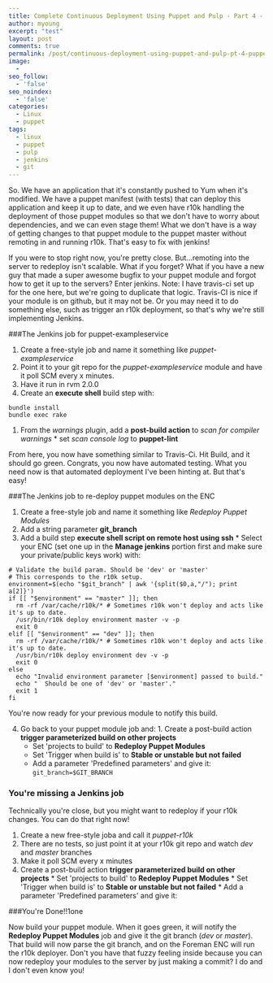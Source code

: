 ```yaml
---
title: Complete Continuous Deployment Using Puppet and Pulp - Part 4 - Puppet and Jenkins
author: myoung
excerpt: "test"
layout: post
comments: true
permalink: /post/continuous-deployment-using-puppet-and-pulp-pt-4-puppet-jenkins
image:
  - 
seo_follow:
  - 'false'
seo_noindex:
  - 'false'
categories:
  - Linux
  - puppet
tags:
  - linux
  - puppet
  - pulp
  - jenkins
  - git
---
```

So. We have an application that it's constantly pushed to Yum when it's modified. We have a puppet manifest (with tests) that can deploy this application and keep it up to date, and we even have r10k handling the deployment of those puppet modules so that we don't have to worry about dependencies, and we can even stage them! What we don't have is a way of getting changes to that puppet module to the puppet master without remoting in and running r10k. That's easy to fix with jenkins!<!--more-->

If you were to stop right now, you're pretty close. But...remoting into the server to redeploy isn't scalable. What if you forget? What if you have a new guy that made a super awesome bugfix to your puppet module and forgot how to get it up to the servers? Enter jenkins. Note: I have travis-ci set up for the one here, but we're going to duplicate that logic. Travis-CI is nice if your module is on github, but it may not be. Or you may need it to do something else, such as trigger an r10k deployment, so that's why we're still implementing Jenkins.

###The Jenkins job for puppet-exampleservice

  1. Create a free-style job and name it something like *puppet-exampleservice*
  1. Point it to your git repo for the *puppet-exampleservice* module and have it poll SCM every x minutes.
  1. Have it run in rvm 2.0.0
  1. Create an **execute shell** build step with:
```
bundle install
bundle exec rake
```
  1. From the *warnings* plugin, add a **post-build action** to *scan for compiler warnings*
    * set *scan console log* to **puppet-lint**

From here, you now have something similar to Travis-Ci. Hit Build, and it should go green. Congrats, you now have automated testing. What you need now is that automated deployment I've been hinting at. But that's easy!

###The Jenkins job to re-deploy puppet modules on the ENC

  1. Create a free-style job and name it something like *Redeploy Puppet Modules*
  1. Add a string parameter **git_branch**
  1. Add a build step **execute shell script on remote host using ssh**
    * Select your ENC (set one up in the **Manage jenkins** portion first and make sure your private/public keys work) with:
```
# Validate the build param. Should be 'dev' or 'master'
# This corresponds to the r10k setup.
environment=$(echo "$git_branch" | awk '{split($0,a,"/"); print a[2]}')
if [[ "$environment" == "master" ]]; then
  rm -rf /var/cache/r10k/* # Sometimes r10k won't deploy and acts like it's up to date.
  /usr/bin/r10k deploy environment master -v -p
  exit 0
elif [[ "$environment" == "dev" ]]; then
  rm -rf /var/cache/r10k/* # Sometimes r10k won't deploy and acts like it's up to date.
  /usr/bin/r10k deploy environment dev -v -p
  exit 0
else
  echo "Invalid environment parameter [$environment] passed to build."
  echo "  Should be one of 'dev' or 'master'."
  exit 1
fi
```

You're now ready for your previous module to notify this build.

  4. Go back to your puppet module job and:
    1. Create a post-build action **trigger parameterized build on other projects**
      * Set 'projects to build' to **Redeploy Puppet Modules**
      * Set 'Trigger when build is' to **Stable or unstable but not failed**
      * Add a parameter 'Predefined parameters' and give it: ``git_branch=$GIT_BRANCH``

### You're missing a Jenkins job

Technically you're close, but you might want to redeploy if your r10k changes. You can do that right now!

  1. Create a new free-style joba and call it *puppet-r10k*
  1. There are no tests, so just point it at your r10k git repo and watch *dev* and *master* branches
  1. Make it poll SCM every x minutes
  1. Create a post-build action **trigger parameterized build on other projects**
    * Set 'projects to build' to **Redeploy Puppet Modules**
    * Set 'Trigger when build is' to **Stable or unstable but not failed**
    * Add a parameter 'Predefined parameters' and give it:

###You're Done!!1one

Now build your puppet module. When it goes green, it will notify the **Redeploy Puppet Modules** job and give it the git branch (*dev* or *master*). That build will now parse the git branch, and on the Foreman ENC will run the r10k deployer. Don't you have that fuzzy feeling inside because you can now redeploy your modules to the server by just making a commit? I do and I don't even know you!
